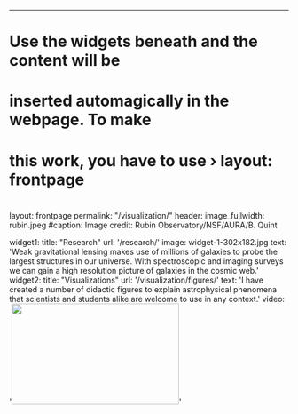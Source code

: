 ---
#
# Use the widgets beneath and the content will be
# inserted automagically in the webpage. To make
# this work, you have to use › layout: frontpage
#
layout: frontpage
permalink: "/visualization/"
header:
  image_fullwidth: rubin.jpeg
  #caption: Image credit: Rubin Observatory/NSF/AURA/B. Quint

widget1:
  title: "Research"
  url: '/research/'
  image: widget-1-302x182.jpg
  text: 'Weak gravitational lensing makes use of millions of galaxies to probe the largest structures in our universe. With spectroscopic and imaging surveys we can gain a high resolution picture of galaxies in the cosmic web.'
widget2:
  title: "Visualizations"
  url: '/visualization/figures/'
  text: 'I have created a number of didactic figures to explain astrophysical phenomena that scientists and students alike are welcome to use in any context.'
  video: '<a href="#" data-reveal-id="videoModal"><img src="http://phlow.github.io/feeling-responsive/images/start-video-feeling-responsive-302x182.jpg" width="302" height="182" alt=""/></a>'

